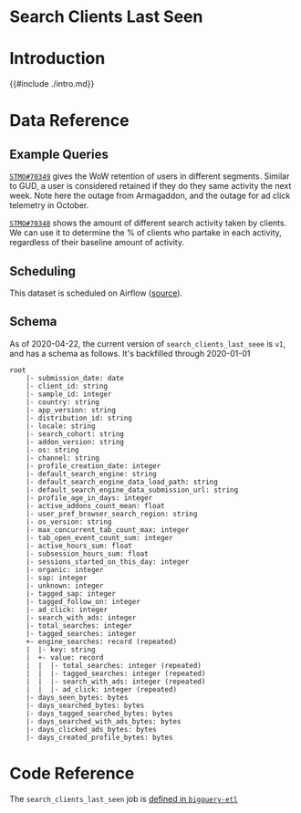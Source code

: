 # Search Clients Last Seen

<!-- toc -->

# Introduction

{{#include ./intro.md}}

# Data Reference

## Example Queries

[`STMO#70349`](https://sql.telemetry.mozilla.org/queries/70349/source#177176)
gives the WoW retention of users in different segments. Similar to GUD, a user is
considered retained if they do they same activity the next week. Note here the
outage from Armagaddon, and the outage for ad click telemetry in October.

[`STMO#70348`](https://sql.telemetry.mozilla.org/queries/70348/source#177160)
shows the amount of different search activity taken by clients. We can use it
to determine the % of clients who partake in each activity, regardless of their
baseline amount of activity.

## Scheduling

This dataset is scheduled on Airflow
([source](https://github.com/mozilla/bigquery-etl/blob/ad84a15d580333b41d36cfe8331e51238f3bafa1/dags/bqetl_search.py#L52)).

## Schema

As of 2020-04-22, the current version of `search_clients_last_seee` is `v1`,
and has a schema as follows.
It's backfilled through 2020-01-01

```
root
    |- submission_date: date
    |- client_id: string
    |- sample_id: integer
    |- country: string
    |- app_version: string
    |- distribution_id: string
    |- locale: string
    |- search_cohort: string
    |- addon_version: string
    |- os: string
    |- channel: string
    |- profile_creation_date: integer
    |- default_search_engine: string
    |- default_search_engine_data_load_path: string
    |- default_search_engine_data_submission_url: string
    |- profile_age_in_days: integer
    |- active_addons_count_mean: float
    |- user_pref_browser_search_region: string
    |- os_version: string
    |- max_concurrent_tab_count_max: integer
    |- tab_open_event_count_sum: integer
    |- active_hours_sum: float
    |- subsession_hours_sum: float
    |- sessions_started_on_this_day: integer
    |- organic: integer
    |- sap: integer
    |- unknown: integer
    |- tagged_sap: integer
    |- tagged_follow_on: integer
    |- ad_click: integer
    |- search_with_ads: integer
    |- total_searches: integer
    |- tagged_searches: integer
    +- engine_searches: record (repeated)
    |  |- key: string
    |  +- value: record
    |  |  |- total_searches: integer (repeated)
    |  |  |- tagged_searches: integer (repeated)
    |  |  |- search_with_ads: integer (repeated)
    |  |  |- ad_click: integer (repeated)
    |- days_seen_bytes: bytes
    |- days_searched_bytes: bytes
    |- days_tagged_searched_bytes: bytes
    |- days_searched_with_ads_bytes: bytes
    |- days_clicked_ads_bytes: bytes
    |- days_created_profile_bytes: bytes
```

# Code Reference

The `search_clients_last_seen` job is
[defined in `bigquery-etl`](https://github.com/mozilla/bigquery-etl/blob/master/sql/moz-fx-data-shared-prod/search_derived/search_clients_last_seen_v1/query.sql)

[search data documentation]: ../../search.md
